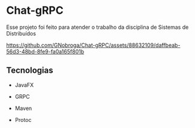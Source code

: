 # Chat-gRPC

Esse projeto foi feito para atender o trabalho da disciplina de Sistemas de Distribuídos


https://github.com/GNobroga/Chat-gRPC/assets/88632109/daffbeab-56d3-48bd-8fe9-fa0a165f801b


## Tecnologias

- JavaFX

- GRPC

- Maven

- Protoc
